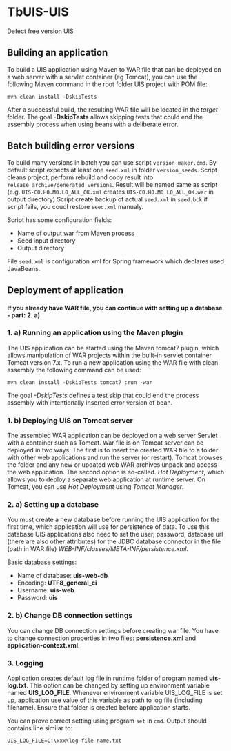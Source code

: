 # TbUIS-UIS

Defect free version UIS

## Building an application

To build a UIS application using Maven to WAR file that can be deployed on a web server with a servlet container (eg Tomcat), you can use the following Maven command in the root folder UIS project with POM file:

```
mvn clean install -DskipTests
```

After a successful build, the resulting WAR file will be located in the _target_ folder. The goal **-DskipTests** allows skipping tests that could end the assembly process when using beans with a deliberate error.

## Batch building error versions

To build many versions in batch you can use script `version_maker.cmd`. By default script expects at least one `seed.xml` in folder `version_seeds`. Script cleans project, perform rebuild and copy result into `release_archive/generated_versions`.
Result will be named same as script (e.g. `UIS-C0.H0.M0.L0_ALL_OK.xml` creates `UIS-C0.H0.M0.L0_ALL_OK.war` in output directory)
Script create backup of actual `seed.xml` in `seed.bck` if script fails, you coudl restore `seed.xml` manualy.

Script has some configuration fields:

- Name of output war from Maven process
- Seed input directory
- Output directory 

File `seed.xml` is configuration xml for Spring framework which declares used JavaBeans.

## Deployment of application
#### If you already have WAR file, you can continue with setting up a database - part: 2. a)
### 1. a) Running an application using the Maven plugin
The UIS application can be started using the Maven tomcat7 plugin, which allows manipulation of WAR projects within the built-in servlet container Tomcat version 7.x. To run a new application using the WAR file with clean assembly the following command can be used: 

```
mvn clean install -DskipTests tomcat7 :run -war
```

The goal _-DskipTests_ defines a test skip that could end the process assembly with intentionally inserted error version of bean.

### 1. b) Deploying UIS on Tomcat server

The assembled WAR application can be deployed on a web server Servlet with a container such as Tomcat. War file is on Tomcat server can be deployed in two ways. The first is to insert the created WAR file to a folder with other web applications and run the server (or restart). Tomcat browses the folder and any new or updated web WAR archives unpack and access the web application. The second option is so-called. _Hot Deployment_, which allows you to deploy a separate web application at runtime server. On Tomcat, you can use _Hot Deployment_ using _Tomcat Manager_.

### 2. a) Setting up a database

You must create a new database before running the UIS application for the first time, which application will use for persistence of data. To use this database UIS applications also need to set the user, password, database url (there are also other attributes) for the JDBC database connector in the file (path in WAR file) _WEB-INF/classes/META-INF/persistence.xml_.

Basic database settings:
- Name of database: 	**uis-web-db**
- Encoding: 	**UTF8_general_ci**
- Username: 	**uis-web**
- Password: 	**uis**

### 2. b) Change DB connection settings 

You can change DB connection settings before creating war file. You have to change connection properties in two files: **persistence.xml** and **application-context.xml**. 

### 3. Logging

Application creates default log file in runtime folder of program named **uis-log.txt**. This option can be changed by setting up environment variable named **UIS_LOG_FILE**. Whenever environment variable UIS_LOG_FILE is set up, application use value of this variable as path to log file (including filename). Ensure that folder is created before application starts. 

You can prove correct setting using program ```set``` in ```cmd```. Output should contains line similar to:
```
UIS_LOG_FILE=C:\xxx\log-file-name.txt
```
